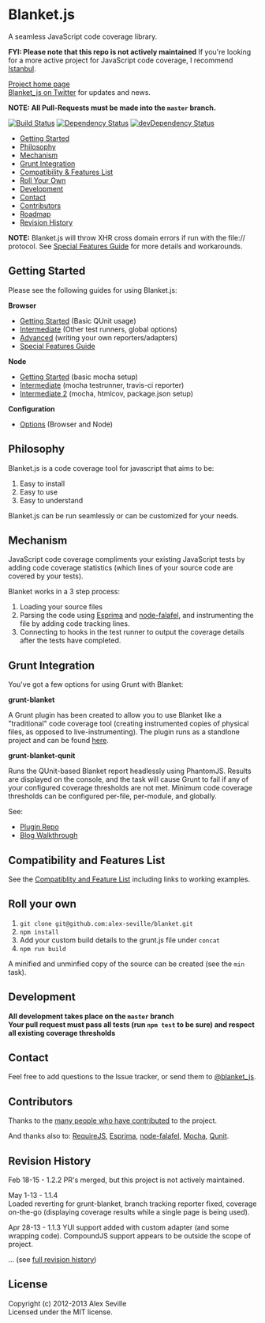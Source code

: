 # Blanket.js

A seamless JavaScript code coverage library.

**FYI: Please note that this repo is not actively maintained**
If you're looking for a more active project for JavaScript code coverage, I recommend [Istanbul](https://github.com/gotwarlost/istanbul).

[Project home page](http://blanketjs.org/)  
[Blanket_js on Twitter](http://www.twitter.com/blanket_js) for updates and news.

**NOTE: All Pull-Requests must be made into the `master` branch.**


[![Build Status](https://travis-ci.org/alex-seville/blanket.svg)](https://travis-ci.org/alex-seville/blanket)
[![Dependency Status](https://david-dm.org/alex-seville/blanket.svg)](https://david-dm.org/alex-seville/blanket)
[![devDependency Status](https://david-dm.org/alex-seville/blanket/dev-status.svg)](https://david-dm.org/alex-seville/blanket#info=devDependencies)

* [Getting Started](#getting-started)
* [Philosophy](#philosophy)
* [Mechanism](#mechanism)
* [Grunt Integration](#grunt-integration)
* [Compatibility & Features List](#compatibility-and-features-list)
* [Roll Your Own](#roll-your-own)
* [Development](#development)
* [Contact](#contact)
* [Contributors](#contributors)  
* [Roadmap](#roadmap)
* [Revision History](#revision-history)

**NOTE:** Blanket.js will throw XHR cross domain errors if run with the file:// protocol.  See [Special Features Guide](docs/special_features.md) for more details and workarounds.


## Getting Started

Please see the following guides for using Blanket.js:

**Browser**
* [Getting Started](docs/getting_started_browser.md) (Basic QUnit usage)
* [Intermediate](docs/intermediate_browser.md) (Other test runners, global options)
* [Advanced](docs/advanced_browser.md) (writing your own reporters/adapters)
* [Special Features Guide](docs/special_features.md)

**Node**
* [Getting Started](docs/getting_started_node.md) (basic mocha setup)
* [Intermediate](docs/intermediate_node.md) (mocha testrunner, travis-ci reporter)
* [Intermediate 2](docs/intermediate_node_2.md) (mocha, htmlcov, package.json setup)

**Configuration**
* [Options](docs/options.md) (Browser and Node)


## Philosophy

Blanket.js is a code coverage tool for javascript that aims to be:

1. Easy to install
2. Easy to use
3. Easy to understand

Blanket.js can be run seamlessly or can be customized for your needs.


## Mechanism

JavaScript code coverage compliments your existing JavaScript tests by adding code coverage statistics (which lines of your source code are covered by your tests).

Blanket works in a 3 step process:

1. Loading your source files
2. Parsing the code using [Esprima](http://esprima.org) and [node-falafel](https://github.com/substack/node-falafel), and instrumenting the file by adding code tracking lines.
3. Connecting to hooks in the test runner to output the coverage details after the tests have completed.

## Grunt Integration

You've got a few options for using Grunt with Blanket:

**grunt-blanket**

A Grunt plugin has been created to allow you to use Blanket like a "traditional" code coverage tool (creating instrumented copies of physical files, as opposed to live-instrumenting).
The plugin runs as a standlone project and can be found [here](https://github.com/alex-seville/grunt-blanket).

**grunt-blanket-qunit**

Runs the QUnit-based Blanket report headlessly using PhantomJS.  Results are displayed on the console, and the task will cause Grunt to fail if any of your configured coverage thresholds are not met. Minimum code coverage thresholds can be configured per-file, per-module, and globally.

See:

* [Plugin Repo](https://github.com/ModelN/grunt-blanket-qunit)
* [Blog Walkthrough](http://www.geekdave.com/2013/07/20/code-coverage-enforcement-for-qunit-using-grunt-and-blanket/)

## Compatibility and Features List

See the [Compatiblity and Feature List](https://github.com/alex-seville/blanket/blob/master/docs/compatibility_and_features.md) including links to working examples.


## Roll your own

1. `git clone git@github.com:alex-seville/blanket.git`  
2. `npm install`  
3. Add your custom build details to the grunt.js file under `concat`
3. `npm run build`

A minified and unminfied copy of the source can be created (see the `min` task).  


## Development

**All development takes place on the `master` branch**  
**Your pull request must pass all tests (run `npm test` to be sure) and respect all existing coverage thresholds**


## Contact

Feel free to add questions to the Issue tracker, or send them to [@blanket_js](http://www.twitter.com/blanket_js).


## Contributors

Thanks to the [many people who have contributed](https://github.com/alex-seville/blanket/network/members) to the project.

And thanks also to: [RequireJS](http://requirejs.org/), [Esprima](http://esprima.org/), [node-falafel](https://github.com/substack/node-falafel), [Mocha](http://visionmedia.github.com/mocha/), [Qunit](http://qunitjs.com/).


## Revision History

Feb 18-15 - 1.2.2
PR's merged, but this project is not actively maintained.

May 1-13 - 1.1.4  
Loaded reverting for grunt-blanket, branch tracking reporter fixed, coverage on-the-go (displaying coverage results while a single page is being used).  

Apr 28-13 - 1.1.3
YUI support added with custom adapter (and some wrapping code).  CompoundJS support appears to be outside the scope of project.

... (see [full revision history](HISTORY.md))

## License
Copyright (c) 2012-2013 Alex Seville  
Licensed under the MIT license.
